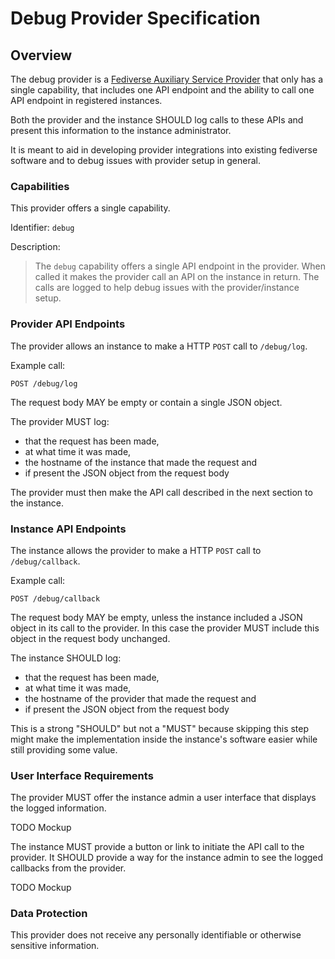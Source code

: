 # Debug Provider Specification

## Overview

The debug provider is a
[Fediverse Auxiliary Service Provider](../../general/v0.1/)
that only has a single capability, that includes one API endpoint and
the ability to call one API endpoint in registered instances.

Both the provider and the instance SHOULD log calls to these APIs and
present this information to the instance administrator.

It is meant to aid in developing provider integrations into existing
fediverse software and to debug issues with provider setup in general.

### Capabilities

This provider offers a single capability.

Identifier: `debug`

Description:

> The `debug` capability offers a single API endpoint in the provider.
> When called it makes the provider call an API on the instance in
> return. The calls are logged to help debug issues with the
> provider/instance setup.

### Provider API Endpoints

The provider allows an instance to make a HTTP `POST` call to `/debug/log`.

Example call:

```http
POST /debug/log
```

The request body MAY be empty or contain a single JSON object.

The provider MUST log:

* that the request has been made,
* at what time it was made,
* the hostname of the instance that made the request and
* if present the JSON object from the request body 

The provider must then make the API call described in the next section
to the instance.

### Instance API Endpoints

The instance allows the provider to make a HTTP `POST` call to
`/debug/callback`.

Example call:

```http
POST /debug/callback
```

The request body MAY be empty, unless the instance included a JSON
object in its call to the provider. In this case the provider MUST
include this object in the request body unchanged.

The instance SHOULD log:

* that the request has been made,
* at what time it was made,
* the hostname of the provider that made the request and
* if present the JSON object from the request body 

This is a strong "SHOULD" but not a "MUST" because skipping this step
might make the implementation inside the instance's software easier
while still providing some value.

### User Interface Requirements

The provider MUST offer the instance admin a user interface that
displays the logged information.

TODO Mockup

The instance MUST provide a button or link to initiate the API call to
the provider. It SHOULD provide a way for the instance admin to see the
logged callbacks from the provider.

TODO Mockup

### Data Protection

This provider does not receive any personally identifiable or otherwise
sensitive information.
